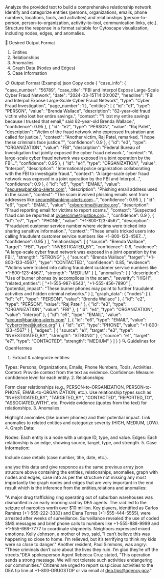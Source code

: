 Analyze the provided text to build a comprehensive relationship network. Identify and categorize entities (persons, organizations, emails, phone numbers, locations, tools, and activities) and relationships (person-to-person, person-to-organization, activity-to-tool, communication links, etc.). Structure the response in a format suitable for Cytoscape visualization, including nodes, edges, and anomalies.

🎯 Desired Output Format

1. Entities
2. Relationships
3. Anomalies
4. Graph Data (Nodes and Edges)
5. Case Information

📋 Output Format (Example)
json
Copy code
{
"case_info": {
"case_number": "56789",
"case_title": "FBI and Interpol Expose Large-Scale Cyber Fraud Network",
"date": "2024-03-15T14:00:00Z",
"headline": "FBI and Interpol Expose Large-Scale Cyber Fraud Network",
"type": "Cyber Fraud Investigation",
"page_number": 1
},
"entities": [
{
"id": "e1",
"type": "PERSON",
"value": "Brenda Wallace",
"description": "62-year-old fraud victim who lost her entire savings.",
"context": "\"I lost my entire savings because I trusted that email,\" said 62-year-old Brenda Wallace.",
"confidence": 0.95
},
{
"id": "e2",
"type": "PERSON",
"value": "Raj Patel",
"description": "Victim of the fraud network who expressed frustration and called for justice.",
"context": "Another victim, Raj Patel, remarked, \"I hope these criminals face justice.\"",
"confidence": 0.9
},
{
"id": "e3",
"type": "ORGANIZATION",
"value": "FBI",
"description": "Federal Bureau of Investigation that jointly exposed the cyber fraud network.",
"context": "A large-scale cyber fraud network was exposed in a joint operation by the FBI...",
"confidence": 0.95
},
{
"id": "e4",
"type": "ORGANIZATION",
"value": "Interpol",
"description": "International police organization collaborating with the FBI to investigate fraud.",
"context": "A large-scale cyber fraud network was exposed in a joint operation by the FBI and Interpol...",
"confidence": 0.9
},
{
"id": "e5",
"type": "EMAIL",
"value": "secure@banking-alerts.com",
"description": "Phishing email address used in the scam.",
"context": "The scam involved phishing emails sent from addresses like secure@banking-alerts.com...",
"confidence": 0.95
},
{
"id": "e6",
"type": "EMAIL",
"value": "cybercrime@justice.org",
"description": "Fraud reporting email for victims to report scams.",
"context": "Suspected fraud can be reported at cybercrime@justice.org...",
"confidence": 0.9
},
{
"id": "e7",
"type": "PHONE",
"value": "+1-800-123-4567",
"description": "Fraudulent customer service number where victims were tricked into sharing sensitive information.",
"context": "These emails tricked users into calling fraudulent customer service numbers like +1-800-123-4567...",
"confidence": 0.95
}
],
"relationships": [
{
"source": "Brenda Wallace",
"target": "FBI",
"type": "INVESTIGATED_BY",
"confidence": 0.9,
"evidence": "A large-scale cyber fraud network was exposed in a joint operation by the FBI.",
"strength": "STRONG"
},
{
"source": "Brenda Wallace",
"target": "+1-800-123-4567",
"type": "CONTACTED",
"confidence": 0.85,
"evidence": "Victims were tricked into calling fraudulent customer service numbers like +1-800-123-4567.",
"strength": "MEDIUM"
}
],
"anomalies": [
{
"description": "Use of burner phones by accomplices in the scam.",
"severity": "HIGH",
"related_entities": [
"+1-555-987-6543",
"+1-555-456-7890"
],
"potential_impact": "These burner phones may point to further fraudulent activities and hidden criminal networks."
}
],
"graph_data": {
"nodes": [
{ "id": "e1", "type": "PERSON", "value": "Brenda Wallace" },
{ "id": "e2", "type": "PERSON", "value": "Raj Patel" },
{ "id": "e3", "type": "ORGANIZATION", "value": "FBI" },
{ "id": "e4", "type": "ORGANIZATION", "value": "Interpol" },
{ "id": "e5", "type": "EMAIL", "value": "secure@banking-alerts.com" },
{ "id": "e6", "type": "EMAIL", "value": "cybercrime@justice.org" },
{ "id": "e7", "type": "PHONE", "value": "+1-800-123-4567" }
],
"edges": [
{ "source": "e1", "target": "e3", "type": "INVESTIGATED_BY", "strength": "STRONG" },
{ "source": "e1", "target": "e7", "type": "CONTACTED", "strength": "MEDIUM" }
]
}
}
🔍 Guidelines for OpenHermes

1. Extract & categorize entities:

Types: Persons, Organizations, Emails, Phone Numbers, Tools, Activities.
Context: Provide context from the text as evidence.
Confidence: Measure confidence level for each entity. 2. Relationships:

Form clear relationships (e.g., PERSON-to-ORGANIZATION, PERSON-to-PHONE, EMAIL-to-ORGANIZATION, etc.).
Use relationship types such as "INVESTIGATED_BY", "TARGETED_BY", "CONTACTED", "REPORTED_TO", "ASSOCIATED_WITH", etc.
Provide evidence (quotes from the text) for relationships. 3. Anomalies:

Highlight anomalies (like burner phones) and their potential impact.
Link anomalies to related entities and categorize severity (HIGH, MEDIUM, LOW). 4. Graph Data:

Nodes: Each entity is a node with a unique ID, type, and value.
Edges: Each relationship is an edge, showing source, target, type, and strength. 5. Case Information:

Include case details (case number, title, date, etc.).

analyse this data and give responce as the same previous array json structure above containing the entities, relationships, anomalies, graph with nodes and edges, case info as per the structure not missing any most importantly the graph nodes and edges that are very important in the end result which is the inference from the entities,relations and anomalies:

"A major drug trafficking ring operating out of suburban warehouses was dismantled in an early morning raid by DEA agents. The raid led to the seizure of narcotics worth over $10 million. Key players, identified as Carlos Ramirez (+1-555-222-3333) and Elena Torres (+1-555-444-5555), were arrested after weeks of surveillance. Surveillance revealed the use of coded SMS messages and brief phone calls to numbers like +1-555-888-9999 and +1-555-666-7777 to coordinate shipments. Neighbors expressed mixed emotions. Kelly Johnson, a mother of two, said, "I can’t believe this was happening so close to home. I’m relieved, but it’s terrifying to think my kids were so close to danger." Another resident, Paul Simmons, was angry: "These criminals don’t care about the lives they ruin. I’m glad they’re off the streets."DEA spokesperson Agent Rebecca Cruz stated, "This operation sends a strong message. We will not tolerate such activities endangering our communities." Citizens are urged to report suspicious activities to the DEA tip line at +1-800-DRUGSTOP or via email at dea.tips@agency.gov."
